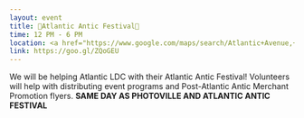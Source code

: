 ```yaml
---
layout: event
title: 🎏Atlantic Antic Festival🎏
time: 12 PM - 6 PM
location: <a href="https://www.google.com/maps/search/Atlantic+Avenue,+between+3rd+and+4th+Avenue+-+Brooklyn/@40.6845877,-73.9807995,18z/data=!3m1!4b1">Atlantic Avenue between 3rd and 4th Ave</a>, Brooklyn
link: https://goo.gl/ZQoGEU
---
```

We will be helping Atlantic LDC with their Atlantic Antic Festival! Volunteers will help with distributing event programs and Post-Atlantic Antic Merchant Promotion flyers.
**SAME DAY AS PHOTOVILLE AND ATLANTIC ANTIC FESTIVAL**
